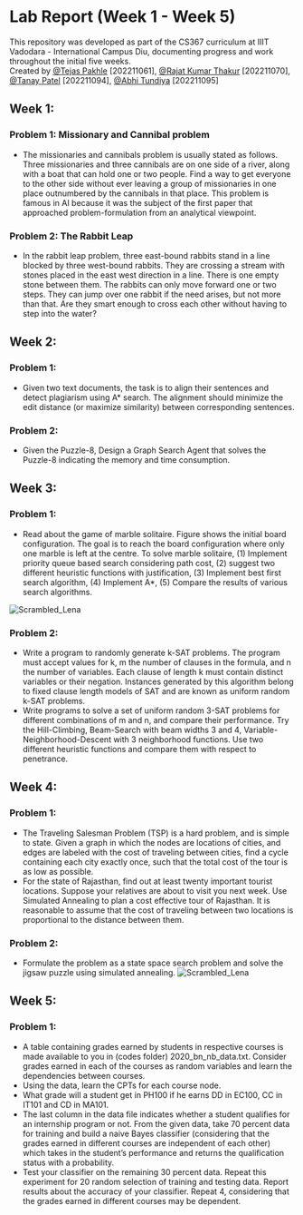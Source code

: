 # Lab Report (Week 1 - Week 5)
This repository was developed as part of the CS367 curriculum at IIIT Vadodara - International Campus Diu, documenting progress and work throughout the initial five weeks.  
Created by [@Tejas Pakhle](https://github.com/Codezyman) [202211061], [@Rajat Kumar Thakur](https://github.com/acevaliant420) [202211070], [@Tanay Patel](https://github.com/Tanay-cmd) [202211094], [@Abhi Tundiya](https://github.com/Abhi_T212) [202211095]

## Week 1:

### Problem 1: Missionary and Cannibal problem
- The missionaries and cannibals problem is usually stated as follows. Three missionaries and three cannibals are on one side of a river, along with a boat that can hold one or two people. Find a way to get everyone to the other side without ever leaving a group of missionaries in one place outnumbered by the cannibals in that place. This problem is famous in AI because it was the subject of the first paper that approached problem-formulation from an analytical viewpoint.

### Problem 2: The Rabbit Leap
- In the rabbit leap problem, three east-bound rabbits stand in a line blocked by three west-bound rabbits. They are crossing a stream with stones placed in the east west direction in a line. There is one empty stone between them. The rabbits can only move forward one or two steps. They can jump over one rabbit if the need arises, but not more than that. Are they smart enough to cross each other without having to step into the water? 


## Week 2:

### Problem 1: 
- Given two text documents, the task is to align their sentences and detect plagiarism using A* search. The alignment should minimize the edit distance (or maximize similarity) between corresponding sentences.

### Problem 2: 
- Given the Puzzle-8, Design a Graph Search Agent that solves the Puzzle-8 indicating the memory and time consumption.

## Week 3:

### Problem 1: 
- Read about the game of marble solitaire. Figure shows the initial board configuration. The goal is to reach the board configuration where only one marble is left at the centre. To solve marble solitaire, (1) Implement priority queue based search considering path cost, (2) suggest two different heuristic functions with justification, (3) Implement best first search algorithm, (4) Implement A*, (5) Compare the results of various search algorithms.
  
![Scrambled_Lena](https://github.com/acevaliant420/Acode_AI_Lab_Codes/tree/main/Week%204/Submission%20Jigsaw%20Puzzle/Photos.jpg)  
  
### Problem 2: 
- Write a program to randomly generate k-SAT problems.  The program must accept values for k, m the number of clauses in the formula, and n the number of variables.  Each clause of length k must contain distinct variables or their negation.  Instances generated by this algorithm belong to fixed clause length models of SAT and are known as uniform random k-SAT problems.
- Write programs to solve a set of uniform random 3-SAT problems for different combinations of m and n, and compare their performance.  Try the Hill-Climbing, Beam-Search with beam widths 3 and 4, Variable-Neighborhood-Descent with 3 neighborhood functions.  Use two different heuristic functions and compare them with respect to penetrance.

## Week 4:

### Problem 1: 
- The Traveling Salesman Problem (TSP) is a hard problem, and is simple to state.  Given a  graph in which the nodes are locations of cities, and edges are labeled with the cost of traveling between cities,  find a cycle containing each city exactly once, such that the total cost of the tour is as low as possible.
- For the state of Rajasthan, find out at least twenty important tourist locations.  Suppose your relatives are about to visit you next week.  Use Simulated Annealing to plan a cost effective tour of Rajasthan.  It is reasonable to assume that the cost of traveling between two locations is proportional to the distance between them.
 
 ### Problem 2:
 - Formulate the problem as a state space search problem and solve the jigsaw puzzle using simulated annealing.
![Scrambled_Lena](https://github.com/acevaliant420/Acode_AI_Lab_Codes/tree/main/Week%204/Submission%20Jigsaw%20Puzzle/pixel.jpg)  

## Week 5:

### Problem 1:
- A table containing grades earned by students in respective courses is made available to you in (codes folder) 2020_bn_nb_data.txt. 
Consider grades earned in each of the courses as random variables and learn the dependencies between courses. 
- Using the data, learn the CPTs for each course node.
- What grade will a student get in PH100 if he earns DD in EC100, CC in IT101 and CD in MA101.
- The last column in the data file indicates whether a student qualifies for an internship program or not. From the given data, take 70 percent data for training and build a naive Bayes classifier (considering that the grades earned in different courses are independent of each other) which takes in the student’s performance and returns the qualification status with a probability.
- Test your classifier on the remaining 30 percent data. Repeat this experiment for 20 random selection of training and testing data. Report results about the accuracy of your classifier.
Repeat 4, considering that the grades earned in different courses may be dependent.

 
